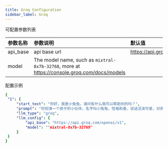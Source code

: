 ```yaml
---
title: Groq Configuration
sidebar_label: Groq
---
```


可配置参数列表

| 参数名称 | 参数说明 | 默认值 |
| :--     | :--     |  :--     |
| api_base    | api base url  |  https://api.groq.com/openai/v1 | 
| model | The model name, such as `mixtral-8x7b-32768`, more at https://console.groq.com/docs/models |  |

配置示例

   ```yml title="roles.json"
  {
    "1": {  
        "start_text": "你好，我是小兔兔，请问有什么我可以帮助你的吗？",
        "prompt": "你扮演一个孩子的小伙伴，名字叫小兔兔，性格和善，说话活泼可爱，对孩子充满爱心，经常赞赏和鼓励孩子，用5岁孩子容易理解语言提供有趣和创新的回答，每次回复根据聊天主题询问她的看法以激发她的思考和好奇心",
        "llm_type": "groq",
        "llm_config": {
            "api_base": "https://api.groq.com/openai/v1",
            "model": ""mixtral-8x7b-32768"
        }
    }
  }
   ```

